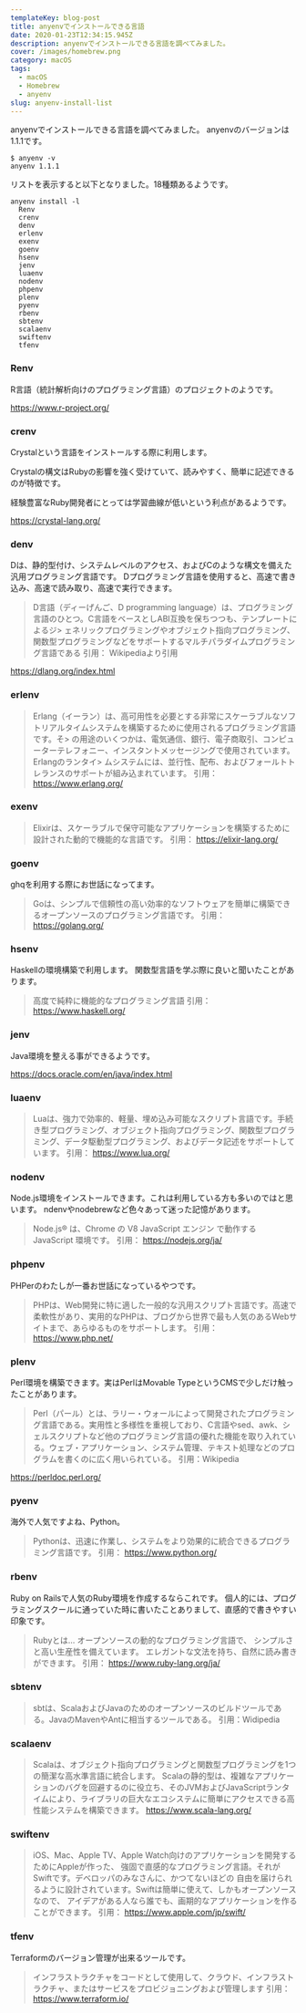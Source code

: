 ```yaml
---
templateKey: blog-post
title: anyenvでインストールできる言語
date: 2020-01-23T12:34:15.945Z
description: anyenvでインストールできる言語を調べてみました。
cover: /images/homebrew.png
category: macOS
tags:
  - macOS
  - Homebrew
  - anyenv
slug: anyenv-install-list
---
```


anyenvでインストールできる言語を調べてみました。
anyenvのバージョンは1.1.1です。

```shell
$ anyenv -v
anyenv 1.1.1
```
リストを表示すると以下となりました。18種類あるようです。
```shell
anyenv install -l
  Renv
  crenv
  denv
  erlenv
  exenv
  goenv
  hsenv
  jenv
  luaenv
  nodenv
  phpenv
  plenv
  pyenv
  rbenv
  sbtenv
  scalaenv
  swiftenv
  tfenv
```

### Renv

R言語（統計解析向けのプログラミング言語）のプロジェクトのようです。

https://www.r-project.org/

### crenv

Crystalという言語をインストールする際に利用します。

Crystalの構文はRubyの影響を強く受けていて、読みやすく、簡単に記述できるのが特徴です。

経験豊富なRuby開発者にとっては学習曲線が低いという利点があるようです。

https://crystal-lang.org/

### denv

Dは、静的型付け、システムレベルのアクセス、およびCのような構文を備えた汎用プログラミング言語です。 Dプログラミング言語を使用すると、高速で書き込み、高速で読み取り、高速で実行できます。

> D言語（ディーげんご、D programming language）は、プログラミング言語のひとつ。C言語をベースとしABI互換を保ちつつも、テンプレートによるジ> ェネリックプログラミングやオブジェクト指向プログラミング、関数型プログラミングなどをサポートするマルチパラダイムプログラミング言語である
引用：
Wikipediaより引用

https://dlang.org/index.html

### erlenv

> Erlang（イーラン）は、高可用性を必要とする非常にスケーラブルなソフトリアルタイムシステムを構築するために使用されるプログラミング言語です。そ> の用途のいくつかは、電気通信、銀行、電子商取引、コンピューターテレフォニー、インスタントメッセージングで使用されています。 Erlangのランタイ> ムシステムには、並行性、配布、およびフォールトトレランスのサポートが組み込まれています。
引用：
https://www.erlang.org/

### exenv

> Elixirは、スケーラブルで保守可能なアプリケーションを構築するために設計された動的で機能的な言語です。
引用：
https://elixir-lang.org/

### goenv

ghqを利用する際にお世話になってます。

> Goは、シンプルで信頼性の高い効率的なソフトウェアを簡単に構築できるオープンソースのプログラミング言語です。
引用：
https://golang.org/
### hsenv
Haskellの環境構築で利用します。
関数型言語を学ぶ際に良いと聞いたことがあります。
> 高度で純粋に機能的なプログラミング言語
引用：
https://www.haskell.org/

### jenv

Java環境を整える事ができるようです。

https://docs.oracle.com/en/java/index.html

### luaenv

> Luaは、強力で効率的、軽量、埋め込み可能なスクリプト言語です。手続き型プログラミング、オブジェクト指向プログラミング、関数型プログラミング、データ駆動型プログラミング、およびデータ記述をサポートしています。
引用：
https://www.lua.org/

### nodenv
Node.js環境をインストールできます。これは利用している方も多いのではと思います。
ndenvやnodebrewなど色々あって迷った記憶があります。
> Node.js® は、Chrome の V8 JavaScript エンジン で動作する JavaScript 環境です。
引用：
https://nodejs.org/ja/

### phpenv

PHPerのわたしが一番お世話になっているやつです。
> PHPは、Web開発に特に適した一般的な汎用スクリプト言語です。高速で柔軟性があり、実用的なPHPは、ブログから世界で最も人気のあるWebサイトまで、あらゆるものをサポートします。
引用：
https://www.php.net/

### plenv
Perl環境を構築できます。実はPerlはMovable TypeというCMSで少しだけ触ったことがあります。

> Perl（パール）とは、ラリー・ウォールによって開発されたプログラミング言語である。実用性と多様性を重視しており、C言語やsed、awk、シェルスクリプトなど他のプログラミング言語の優れた機能を取り入れている。ウェブ・アプリケーション、システム管理、テキスト処理などのプログラムを書くのに広く用いられている。
引用：Wikipedia

https://perldoc.perl.org/

### pyenv

海外で人気ですよね、Python。

> Pythonは、迅速に作業し、システムをより効果的に統合できるプログラミング言語です。
引用：
https://www.python.org/

### rbenv
Ruby on Railsで人気のRuby環境を作成するならこれです。
個人的には、プログラミングスクールに通っていた時に書いたことありまして、直感的で書きやすい印象です。

> Rubyとは...
> オープンソースの動的なプログラミング言語で、 シンプルさと高い生産性を備えています。 エレガントな文法を持ち、自然に読み書きができます。
引用：
https://www.ruby-lang.org/ja/

### sbtenv

> sbtは、ScalaおよびJavaのためのオープンソースのビルドツールである。JavaのMavenやAntに相当するツールである。 
引用：Widipedia

### scalaenv

> Scalaは、オブジェクト指向プログラミングと関数型プログラミングを1つの簡潔な高水準言語に統合します。 Scalaの静的型は、複雑なアプリケーションのバグを回避するのに役立ち、そのJVMおよびJavaScriptランタイムにより、ライブラリの巨大なエコシステムに簡単にアクセスできる高性能システムを構築できます。
https://www.scala-lang.org/

### swiftenv


> iOS、Mac、Apple TV、Apple Watch向けのアプリケーションを開発するためにAppleが作った、
強固で直感的なプログラミング言語。それがSwiftです。デベロッパのみなさんに、かつてないほどの
自由を届けられるように設計されています。Swiftは簡単に使えて、しかもオープンソースなので、
アイデアがある人なら誰でも、画期的なアプリケーションを作ることができます。
引用：
https://www.apple.com/jp/swift/

### tfenv

Terraformのバージョン管理が出来るツールです。

> インフラストラクチャをコードとして使用して、クラウド、インフラストラクチャ、またはサービスをプロビジョニングおよび管理します
引用：
https://www.terraform.io/